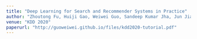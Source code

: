 ```yaml
---
title: "Deep Learning for Search and Recommender Systems in Practice"
author: "Zhoutong Fu, Huiji Gao, Weiwei Guo, Sandeep Kumar Jha, Jun Jia, Xiaowei Liu, Bo Long, Jun Shi, Sida Wang, Mingzhou Zhou"
venue: "KDD 2020"
paperurl: "http://guoweiwei.github.io/files/kdd2020-tutorial.pdf"
---
```



